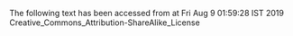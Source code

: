 The following text has been accessed from at Fri Aug 9 01:59:28 IST 2019
Creative_Commons_Attribution-ShareAlike_License
